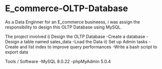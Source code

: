 # E_commerce-OLTP-Database
As a Data Enginner for an E_commerce busineess, i was assign the responsibility to design this OLTP Database using MySQL.

The project involved 
i) Design the OLTP Database
   -Create a database
   -Design a table named sales_data
   -Load the Data
ii) Set up Admin tasks
   -Create and list index to improve query performances
   -Write a bash script to export data
   
Tools / Software
-MySQL 8.0.22
-phpMyAdmin 5.0.4
